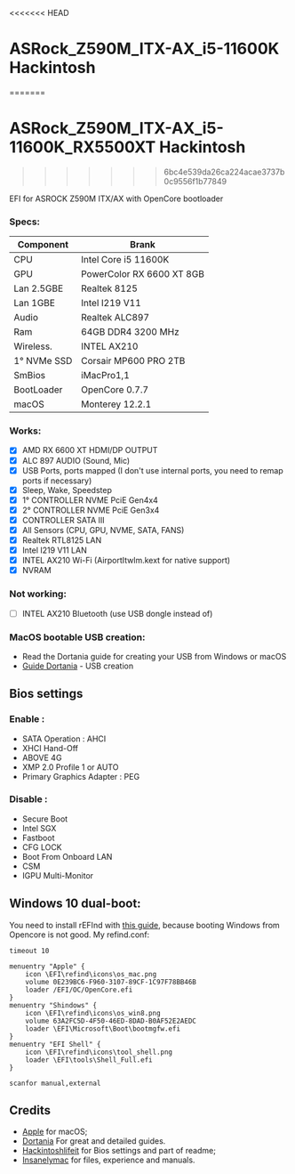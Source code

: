 <<<<<<< HEAD
# ASRock_Z590M_ITX-AX_i5-11600K Hackintosh
=======
# ASRock_Z590M_ITX-AX_i5-11600K_RX5500XT Hackintosh
>>>>>>> 6bc4e539da26ca224acae3737b0c9556f1b77849

EFI for ASROCK Z590M ITX/AX with OpenCore bootloader

### Specs:

| Component        | Brank                              |
| ---------------- | ---------------------------------- |
| CPU              | Intel Core i5 11600K               |
| GPU              | PowerColor RX 6600 XT 8GB          |
| Lan 2.5GBE       | Realtek 8125                       |
| Lan 1GBE         | Intel I219 V11                     |
| Audio            | Realtek ALC897                     |
| Ram              | 64GB DDR4 3200 MHz                 |
| Wireless.        | INTEL AX210                        |
| 1° NVMe SSD      | Corsair MP600 PRO 2TB              |
| SmBios           | iMacPro1,1                         |
| BootLoader       | OpenCore 0.7.7                     |
| macOS            | Monterey 12.2.1                    |


### Works:

- [x] AMD RX 6600 XT HDMI/DP OUTPUT
- [x] ALC 897 AUDIO (Sound, Mic)
- [x] USB Ports, ports mapped (I don't use internal ports, you need to remap ports if necessary)
- [x] Sleep, Wake, Speedstep
- [x] 1° CONTROLLER NVME PciE Gen4x4
- [x] 2° CONTROLLER NVME PciE Gen3x4
- [x] CONTROLLER SATA III
- [x] All Sensors (CPU, GPU, NVME, SATA, FANS)
- [x] Realtek RTL8125 LAN
- [x] Intel I219 V11 LAN
- [x] INTEL AX210 Wi-Fi (AirportItwlm.kext for native support)
- [x] NVRAM

### Not working:
- [ ] INTEL AX210 Bluetooth (use USB dongle instead of)

### MacOS bootable USB creation:
- Read the Dortania guide for creating your USB from Windows or macOS
- [Guide Dortania](https://dortania.github.io/OpenCore-Install-Guide/installer-guide/) - USB creation

## Bios settings
### Enable :
* SATA Operation : AHCI
* XHCI Hand-Off
* ABOVE 4G
* XMP 2.0 Profile 1 or AUTO
* Primary Graphics Adapter : PEG

### Disable : 
* Secure Boot
* Intel SGX
* Fastboot
* CFG LOCK
* Boot From Onboard LAN
* CSM
* IGPU Multi-Monitor

## Windows 10 dual-boot:
You need to install rEFInd with [this guide](https://github.com/dortania/Hackintosh-Mini-Guides/blob/master/refind.md), because booting Windows from Opencore is not good.
My refind.conf:
```
timeout 10

menuentry "Apple" {
    icon \EFI\refind\icons\os_mac.png
    volume 0E239BC6-F960-3107-89CF-1C97F78BB46B
    loader /EFI/OC/OpenCore.efi
}
menuentry "Shindows" {
    icon \EFI\refind\icons\os_win8.png
    volume 63A2FC5D-4F50-46ED-8DAD-B0AF52E2AEDC
    loader \EFI\Microsoft\Boot\bootmgfw.efi
}
menuentry "EFI Shell" {
    icon \EFI\refind\icons\tool_shell.png
    loader \EFI\tools\Shell_Full.efi
}

scanfor manual,external
```

## Credits

- [Apple](https://apple.com) for macOS;
- [Dortania](https://dortania.github.io/OpenCore-Install-Guide/config-laptop.plist/icelake.html) For great and detailed guides.
- [Hackintoshlifeit](https://github.com/Hackintoshlifeit) for Bios settings and part of readme;
- [Insanelymac](https://insanelymac.com) for files, experience and manuals.
